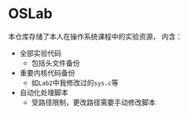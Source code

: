 # OSLab

本仓库存储了本人在操作系统课程中的实验资源，
内含：

- 全部实验代码
  - 包括头文件备份
- 重要内核代码备份
  - 如`Lab2`中我修改过的`sys.c`等
- 自动化处理脚本
  - 受路径限制，更改路径需要手动修改脚本
